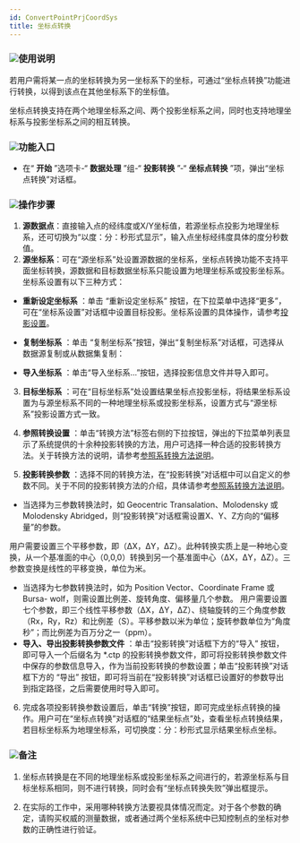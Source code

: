 ```yaml
---
id: ConvertPointPrjCoordSys
title: 坐标点转换  
---  
```

 ### ![](../../img/read.gif)使用说明

 若用户需将某一点的坐标转换为另一坐标系下的坐标，可通过“坐标点转换”功能进行转换，以得到该点在其他坐标系下的坐标值。

 坐标点转换支持在两个地理坐标系之间、两个投影坐标系之间，同时也支持地理坐标系与投影坐标系之间的相互转换。

 ### ![](../../img/read.gif)功能入口

* 在“ **开始** ”选项卡-“ **数据处理** ”组-“ **投影转换** ”-“ **坐标点转换**
”项，弹出“坐标点转换”对话框。  

 ### ![](../../img/read.gif)操作步骤
 1. **源数据点**：直接输入点的经纬度或X/Y坐标值，若源坐标点投影为地理坐标系，还可切换为“以度：分：秒形式显示”，输入点坐标经纬度具体的度分秒数值。
2. **源坐标系**：可在“源坐标系”处设置源数据的坐标系，坐标点转换功能不支持平面坐标转换，源数据和目标数据坐标系只能设置为地理坐标系或投影坐标系。坐标系设置有以下三种方式：

* **重新设定坐标系** ：单击 “重新设定坐标系”
按钮，在下拉菜单中选择“更多”，可在“坐标系设置”对话框中设置目标投影。坐标系设置的具体操作，请参考[投影设置](PrjCoordSysSettingWin)。

* **复制坐标系** ：单击 “复制坐标系”按钮，弹出“复制坐标系”对话框，可选择从数据源复制或从数据集复制：

* **导入坐标系** ：单击“导入坐标系...”按钮，选择投影信息文件并导入即可。

3. **目标坐标系**
：可在“目标坐标系”处设置结果坐标点投影坐标，将结果坐标系设置为与源坐标系不同的一种地理坐标系或投影坐标系，设置方式与“源坐标系”投影设置方式一致。

4. **参照转换设置**
：单击“转换方法”标签右侧的下拉按钮，弹出的下拉菜单列表显示了系统提供的十余种投影转换的方法，用户可选择一种合适的投影转换方法。关于转换方法的说明，请参考[参照系转换方法说明](PrjConvertMethods)。

5. **投影转换参数**
：选择不同的转换方法，在“投影转换”对话框中可以自定义的参数不同。关于不同的投影转换方法的介绍，具体请参考[参照系转换方法说明](PrjConvertMethods)。

* 当选择为三参数转换法时，如 Geocentric Transalation、Molodensky 或 Molodensky
Abridged，则“投影转换”对话框需设置X、Y、Z方向的“偏移量”的参数。

用户需要设置三个平移参数，即（ΔX，ΔY，ΔZ）。此种转换实质上是一种地心变换，从一个基准面的中心（0,0,0）转换到另一个基准面中心（ΔX，ΔY，ΔZ）。三参数变换是线性的平移变换，单位为米。

* 当选择为七参数转换法时，如为 Position Vector、Coordinate Frame 或 Bursa-
wolf，则需设置比例差、旋转角度、偏移量几个参数。
用户需要设置七个参数，即三个线性平移参数（ΔX，ΔY，ΔZ）、绕轴旋转的三个角度参数（Rx，Ry，Rz）和比例差（S）。平移参数以米为单位；旋转参数单位为“角度秒”；而比例差为百万分之一（ppm）。
* **导入、导出投影转换参数文件** ：单击“投影转换”对话框下方的“导入” 按钮，即可导入一个后缀名为 *.ctp
的投影转换参数文件，即可将投影转换参数文件中保存的参数信息导入，作为当前投影转换的参数设置；单击“投影转换”对话框下方的 “导出”
按钮，即可将当前在“投影转换”对话框已设置好的参数导出到指定路径，之后需要使用时导入即可。

6. 完成各项投影转换参数设置后，单击“转换”按钮，即可完成坐标点转换的操作。用户可在“坐标点转换”对话框的“结果坐标点”处，查看坐标点转换结果，若目标坐标系为地理坐标系，可切换度：分：秒形式显示结果坐标点坐标。



### ![](../../img/read.gif)备注



1. 坐标点转换是在不同的地理坐标系或投影坐标系之间进行的，若源坐标系与目标坐标系相同，则不进行转换，同时会有“坐标点转换失败”弹出框提示。

2. 在实际的工作中，采用哪种转换方法要视具体情况而定。对于各个参数的确定，请购买权威的测量数据，或者通过两个坐标系统中已知控制点的坐标对参数的正确性进行验证。

